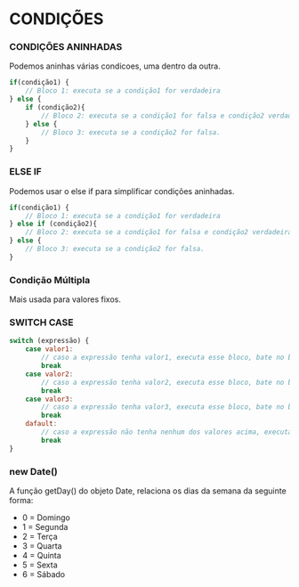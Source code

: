 # CONDIÇÕES

### CONDIÇÕES ANINHADAS

Podemos aninhas várias condicoes, uma dentro da outra.

```javascript
if(condição1) {
    // Bloco 1: executa se a condição1 for verdadeira
} else {
    if (condição2){
        // Bloco 2: executa se a condição1 for falsa e condição2 verdadeira, senão pula para o bloco else abaixo
    } else {
        // Bloco 3: executa se a condição2 for falsa. 
    }
}
```

### ELSE IF

Podemos usar o else if para simplificar condições aninhadas.

```javascript
if(condição1) {
    // Bloco 1: executa se a condição1 for verdadeira
} else if (condição2){
    // Bloco 2: executa se a condição1 for falsa e condição2 verdadeira, senão pula para o bloco else abaixo
} else {
    // Bloco 3: executa se a condição2 for falsa. 
}
```

### Condição Múltipla

Mais usada para valores fixos.

### SWITCH CASE

```javascript
switch (expressão) {
    case valor1:
        // caso a expressão tenha valor1, executa esse bloco, bate no break e sai do switch
        break
    case valor2:
        // caso a expressão tenha valor2, executa esse bloco, bate no break e sai do switch
        break
    case valor3:
        // caso a expressão tenha valor3, executa esse bloco, bate no break e sai do switch
        break
    dafault:
        // caso a expressão não tenha nenhum dos valores acima, executa esse bloco, bate no break e sai do switch
        break
}
```

### new Date()

A função getDay() do objeto Date, relaciona os dias da semana da seguinte forma:

- 0 = Domingo
- 1 = Segunda
- 2 = Terça
- 3 = Quarta
- 4 = Quinta
- 5 = Sexta
- 6 = Sábado